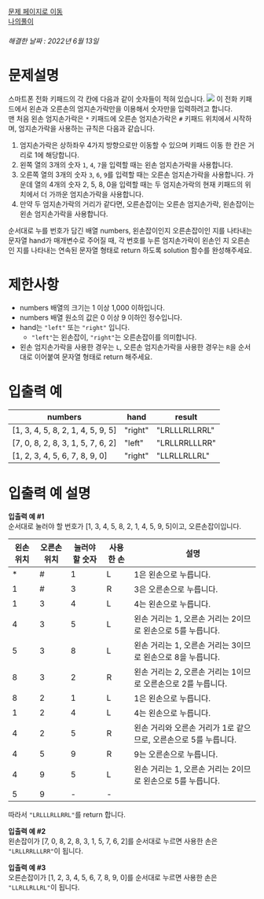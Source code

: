 [문제 페이지로 이동](https://programmers.co.kr/learn/courses/30/lessons/67256)   
[나의풀이](https://github.com/HK-An/coding_practice/blob/main/CodingPractice/programmers/src/main/java/kr/hk/lv1/PressingKeypad.java)
###### 해결한 날짜 : 2022년 6월 13일
# 문제설명
스마트폰 전화 키패드의 각 칸에 다음과 같이 숫자들이 적혀 있습니다.
<img src="https://grepp-programmers.s3.ap-northeast-2.amazonaws.com/files/production/4b69a271-5f4a-4bf4-9ebf-6ebed5a02d8d/kakao_phone1.png">
이 전화 키패드에서 왼손과 오른손의 엄지손가락만을 이용해서 숫자만을 입력하려고 합니다.  
맨 처음 왼손 엄지손가락은 `*` 키패드에 오른손 엄지손가락은 `#` 키패드 위치에서 시작하며, 엄지손가락을 사용하는 규칙은 다음과 같습니다.

1. 엄지손가락은 상하좌우 4가지 방향으로만 이동할 수 있으며 키패드 이동 한 칸은 거리로 1에 해당합니다.
2. 왼쪽 열의 3개의 숫자 `1`, `4`, `7`을 입력할 때는 왼손 엄지손가락을 사용합니다.
3. 오른쪽 열의 3개의 숫자 `3`, `6`, `9`를 입력할 때는 오른손 엄지손가락을 사용합니다.
가운데 열의 4개의 숫자 2, 5, 8, 0을 입력할 때는 두 엄지손가락의 현재 키패드의 위치에서 더 가까운 엄지손가락을 사용합니다.
4. 만약 두 엄지손가락의 거리가 같다면, 오른손잡이는 오른손 엄지손가락, 왼손잡이는 왼손 엄지손가락을 사용합니다.

순서대로 누를 번호가 담긴 배열 numbers, 왼손잡이인지 오른손잡이인 지를 나타내는 문자열 hand가 매개변수로 주어질 때, 각 번호를 누른 엄지손가락이 왼손인 지 오른손인 지를 나타내는 연속된 문자열 형태로 return 하도록 solution 함수를 완성해주세요.

# 제한사항
- numbers 배열의 크기는 1 이상 1,000 이하입니다.
- numbers 배열 원소의 값은 0 이상 9 이하인 정수입니다.
- hand는 `"left"` 또는 `"right"` 입니다.
  - `"left"`는 왼손잡이, `"right"`는 오른손잡이를 의미합니다.
- 왼손 엄지손가락을 사용한 경우는 `L`, 오른손 엄지손가락을 사용한 경우는 `R`을 순서대로 이어붙여 문자열 형태로 return 해주세요.


# 입출력 예
|numbers|hand|result|
|-|-|-|
|[1, 3, 4, 5, 8, 2, 1, 4, 5, 9, 5]|"right"|"LRLLLRLLRRL"|
|[7, 0, 8, 2, 8, 3, 1, 5, 7, 6, 2]|"left"|"LRLLRRLLLRR"|
|[1, 2, 3, 4, 5, 6, 7, 8, 9, 0]|"right"|"LLRLLRLLRL"|

# 입출력 예 설명
**입출력 예 #1**  
순서대로 눌러야 할 번호가 [1, 3, 4, 5, 8, 2, 1, 4, 5, 9, 5]이고, 오른손잡이입니다.

|왼손 위치|오른손 위치|눌러야 할 숫자|사용한 손|설명|
|-|-|-|-|-|
|*|#|1|L|1은 왼손으로 누릅니다.|
|1|#|3|R|3은 오른손으로 누릅니다.|
|1|3|4|L|4는 왼손으로 누릅니다.|
|4|3|5|L|왼손 거리는 1, 오른손 거리는 2이므로 왼손으로 5를 누릅니다.|
|5|3|8|L|왼손 거리는 1, 오른손 거리는 3이므로 왼손으로 8을 누릅니다.|
|8|3|2|R|왼손 거리는 2, 오른손 거리는 1이므로 오른손으로 2를 누릅니다.|
|8|2|1|L|1은 왼손으로 누릅니다.|
|1|2|4|L|	4는 왼손으로 누릅니다.|
|4|2|5|R|	왼손 거리와 오른손 거리가 1로 같으므로, 오른손으로 5를 누릅니다.|
|4|5|9|R|9는 오른손으로 누릅니다.|
|4|9|5|L|왼손 거리는 1, 오른손 거리는 2이므로 왼손으로 5를 누릅니다.|
|5|9|-|-||

따라서 `"LRLLLRLLRRL"`를 return 합니다.

**입출력 예 #2**  
왼손잡이가 [7, 0, 8, 2, 8, 3, 1, 5, 7, 6, 2]를 순서대로 누르면 사용한 손은 `"LRLLRRLLLRR"`이 됩니다.

**입출력 예 #3**  
오른손잡이가 [1, 2, 3, 4, 5, 6, 7, 8, 9, 0]를 순서대로 누르면 사용한 손은 `"LLRLLRLLRL"`이 됩니다.
